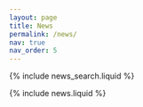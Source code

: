 ```yaml
---
layout: page
title: News
permalink: /news/
nav: true
nav_order: 5
---
```


{% include news_search.liquid %}

{% include news.liquid %}
